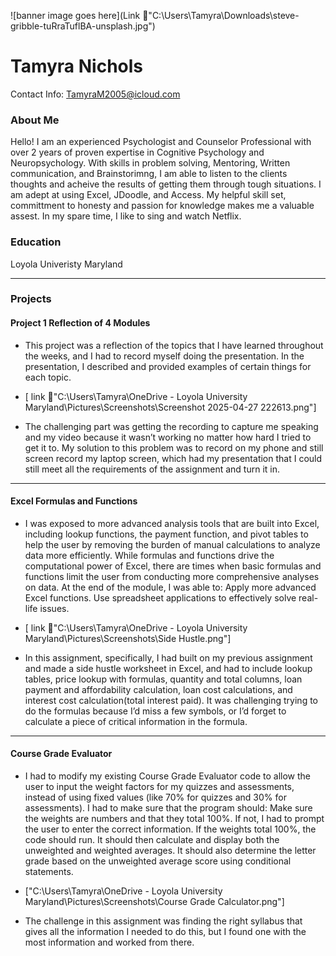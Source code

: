 ![banner image goes here](Link 🔗"C:\Users\Tamyra\Downloads\steve-gribble-tuRraTuflBA-unsplash.jpg")


# Tamyra Nichols 
Contact Info: TamyraM2005@icloud.com

### About Me 
Hello! I am an experienced Psychologist and Counselor Professional with over 2 years of proven expertise in Cognitive Psychology and Neuropsychology. 
With skills in problem solving, Mentoring, Written communication, and Brainstorimng, I am able to listen to the clients thoughts and acheive the results of getting them through tough situations. I am adept at using Excel, JDoodle, and Access. 
My helpful skill set, committment to honesty and passion for knowledge makes me a valuable assest. In my spare time, I like to sing and watch Netflix. 

### Education 
Loyola Univeristy Maryland
***
### Projects

#### Project 1 Reflection of 4 Modules 
 -  This project was a reflection of the topics that I have learned throughout the weeks, and I had to record myself doing the presentation. In the presentation, I described and provided examples of certain things for each topic.

 - [ link 🔗"C:\Users\Tamyra\OneDrive - Loyola University Maryland\Pictures\Screenshots\Screenshot 2025-04-27 222613.png"]
 -  The challenging part was getting the recording to capture me speaking and my video because it wasn’t working no matter how hard I tried to get it to. My solution to this problem was to record on my phone and still screen record my laptop screen, which had my presentation that I could still meet all the requirements of the assignment and turn it in. 

***
#### Excel Formulas and Functions 
 -  I was exposed to more advanced analysis tools that are built into Excel, including lookup functions, the payment function, and pivot tables to help the user by removing the burden of manual calculations to analyze data more efficiently. While formulas and functions drive the computational power of Excel, there are times when basic formulas and functions limit the user from conducting more comprehensive analyses on data.
At the end of the module, I was able to:
Apply more advanced Excel functions.
Use spreadsheet applications to effectively solve real-life issues.

 -  [ link 🔗"C:\Users\Tamyra\OneDrive - Loyola University Maryland\Pictures\Screenshots\Side Hustle.png"]
 - In this assignment, specifically, I had built on my previous assignment and made a side hustle worksheet in Excel, and had to include lookup tables, price lookup with formulas, quantity and total columns, loan payment and affordability calculation, loan cost calculations, and interest cost calculation(total interest paid). It was challenging trying to do the formulas because I’d miss a few symbols, or I’d forget to calculate a piece of critical information in the formula. 

***
#### Course Grade Evaluator
 - I had to modify my existing Course Grade Evaluator code to allow the user to input the weight factors for my quizzes and assessments, instead of using fixed values (like 70% for quizzes and 30% for assessments). I had to make sure that the program should:
Make sure the weights are numbers and that they total 100%. If not, I had to prompt the user to enter the correct information. 
If the weights total 100%, the code should run. It should then calculate and display both the unweighted and weighted averages. It should also determine the letter grade based on the unweighted average score using conditional statements.

 -  ["C:\Users\Tamyra\OneDrive - Loyola University Maryland\Pictures\Screenshots\Course Grade Calculator.png"] 
 - The challenge in this assignment was finding the right syllabus that gives all the information I needed to do this, but I found one with the most information and worked from there. 



<!---
Myra862/Myra862 is a ✨ special ✨ repository because its `README.md` (this file) appears on your GitHub profile.
You can click the Preview link to take a look at your changes.
--->
